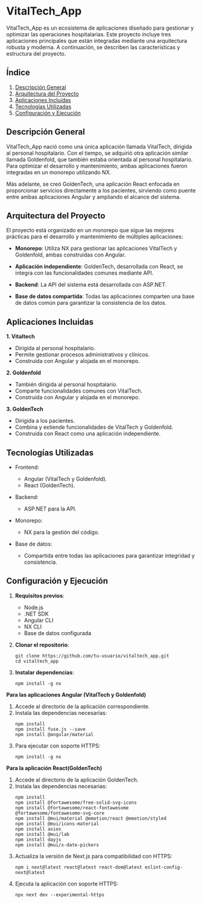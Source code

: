 # VitalTech_App

VitalTech_App es un ecosistema de aplicaciones diseñado para gestionar y optimizar las operaciones hospitalarias. Este proyecto incluye tres aplicaciones principales que están integradas mediante una arquitectura robusta y moderna. A continuación, se describen las características y estructura del proyecto.

## Índice
1. [Descripción General](#id1)
2. [Arquitectura del Proyecto](#id2)
3. [Aplicaciones Incluidas](#id3)
4. [Tecnologías Utilizadas](#id4)
5. [Configuración y Ejecución](#id5)



    
## Descripción General
<div id='id1' />
VitalTech_App nació como una única aplicación llamada VitalTech, dirigida al personal hospitalario. Con el tiempo, se adquirió otra aplicación similar llamada Goldenfold, que también estaba orientada al personal hospitalario. Para optimizar el desarrollo y mantenimiento, ambas aplicaciones fueron integradas en un monorepo utilizando NX.

Más adelante, se creó GoldenTech, una aplicación React enfocada en proporcionar servicios directamente a los pacientes, sirviendo como puente entre ambas aplicaciones Angular y ampliando el alcance del sistema.

## Arquitectura del Proyecto
<div id='id2' />
El proyecto está organizado en un monorepo que sigue las mejores prácticas para el desarrollo y mantenimiento de múltiples aplicaciones:

- **Monorepo**: Utiliza NX para gestionar las aplicaciones VitalTech y Goldenfold, ambas construidas con Angular.

- **Aplicación independiente**: GoldenTech, desarrollada con React, se integra con las funcionalidades comunes mediante API.

- **Backend**: La API del sistema está desarrollada con ASP.NET.

- **Base de datos compartida**: Todas las aplicaciones comparten una base de datos común para garantizar la consistencia de los datos.

## Aplicaciones Incluidas
<div id='id3' />
    
**1. Vitaltech**
- Dirigida al personal hospitalario.
- Permite gestionar procesos administrativos y clínicos.
- Construida con Angular y alojada en el monorepo.

**2. Goldenfold**
- También dirigida al personal hospitalario.
- Comparte funcionalidades comunes con VitalTech.
- Construida con Angular y alojada en el monorepo.

**3. GoldenTech**
- Dirigida a los pacientes.
- Combina y extiende funcionalidades de VitalTech y Goldenfold.
- Construida con React como una aplicación independiente.


## Tecnologías Utilizadas
<div id='id4' />

- Frontend:
  - Angular (VitalTech y Goldenfold).
  - React (GoldenTech).

- Backend:
  - ASP.NET para la API.

- Monorepo:
  - NX para la gestión del código.

- Base de datos:
  - Compartida entre todas las aplicaciones para garantizar integridad y consistencia.

## Configuración y Ejecución
<div id='id5' />

1. **Requisitos previos**:
    - Node.js
    - .NET SDK
    - Angular CLI
    - NX CLI
    - Base de datos configurada

2. **Clonar el repositorio**:
    ```plaintext
    git clone https://github.com/tu-usuario/vitaltech_app.git
    cd vitaltech_app
    ```

3. **Instalar dependencias**:
    ```plaintext
    npm install -g nx
    ```

**Para las aplicaciones Angular (VitalTech y Goldenfold)**
1. Accede al directorio de la aplicación correspondiente.
2. Instala las dependencias necesarias:
   ```plaintext
   npm install
   npm install fuse.js --save
   npm install @angular/material
   ```
3. Para ejecutar con soporte HTTPS:
   ```plaintext
   npm install -g nx
   ```   


**Para la aplicación React(GoldenTech)**
1. Accede al directorio de la aplicación GoldenTech.
2. Instala las dependencias necesarias:
   ```plaintext
   npm install
   npm install @fortawesome/free-solid-svg-icons
   npm install @fortawesome/react-fontawesome @fortawesome/fontawesome-svg-core
   npm install @mui/material @emotion/react @emotion/styled
   npm install @mui/icons-material
   npm install axios
   npm install @mui/lab
   npm install dayjs
   npm install @mui/x-date-pickers
   ```
3. Actualiza la versión de Next.js para compatibilidad con HTTPS:
    ```plaintext
    npm i next@latest react@latest react-dom@latest eslint-config-next@latest
    ```
4. Ejecuta la aplicación con soporte HTTPS:
   ```plaintext
   npx next dev --experimental-https
   ```
